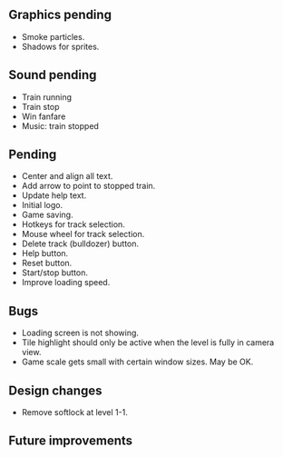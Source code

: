 ## Graphics pending
- Smoke particles.
- Shadows for sprites.

## Sound pending
- Train running
- Train stop
- Win fanfare
- Music: train stopped

## Pending
- Center and align all text.
- Add arrow to point to stopped train.
- Update help text.
- Initial logo.
- Game saving.
- Hotkeys for track selection.
- Mouse wheel for track selection.
- Delete track (bulldozer) button.
- Help button.
- Reset button.
- Start/stop button.
- Improve loading speed.

## Bugs
- Loading screen is not showing.
- Tile highlight should only be active when the level is fully in camera view.
- Game scale gets small with certain window sizes. May be OK.

## Design changes
- Remove softlock at level 1-1.

## Future improvements

